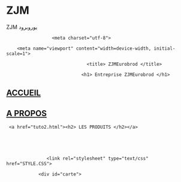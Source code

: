 # ZJM
ZJM يوروبرود
<!DOCTYPE html>

<html>

<head>

	                 <meta charset="utf-8">

	    <meta name="viewport" content="width=device-width, initial-scale=1">

	                              <title> ZJMEurobrod </title>

	                            <h1> Entreprise ZJMEurobrod </h1>

 <a href="tuto.html">  <h2> ACCUEIL </h2></a>

   <a href="tuto1.html"> <h2> A PROPOS </h2></a>

     <a href="tuto2.html"><h2> LES PRODUITS </h2></a>

       

                        

		           <link rel="stylesheet" type="text/css" href="STYLE.CSS">

</head>

<body>

                <div id="carte">
